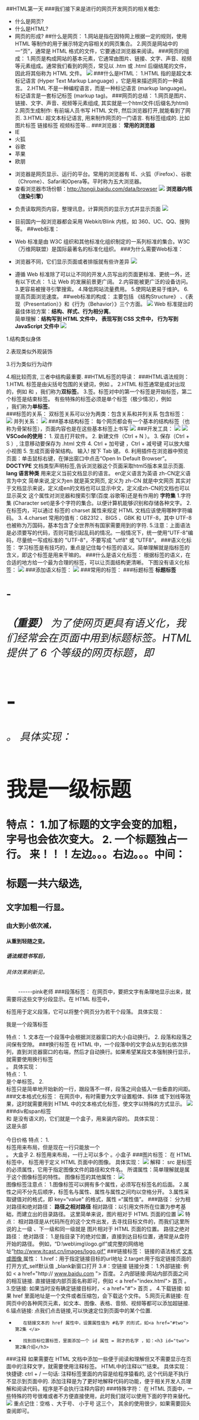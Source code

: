 ##HTML第一天
###我们接下来是进行的网页开发网页的相关概念:
+  什么是网页?
+  什么是HTML?
+  网页的形成?
##什么是网页：
    1.网站是指在因特网上根据一定的规则，使用 HTML 等制作的用于展示特定内容相关的网页集合。
    2.网页是网站中的一“页”，通常是 HTML 格式的文件，它要通过浏览器来阅读。
###网页的组成：
    1.网页是构成网站的基本元素，它通常由图片、链接、文字、声音、视频等元素组成。通常我们看到的网页，常见以 .htm 或 .html 后缀结尾的文件，因此将其俗称为 HTML 文件。
![](images/网页的组成.png)
###什么是HTML：
    1.HTML 指的是超文本标记语言 (Hyper Text Markup Language) ，它是用来描述网页的一种语言。
    2.HTML 不是一种编程语言，而是一种标记语言 (markup language)。
    标记语言是一套标记标签 (markup tag)。
###网页的总结：
    1.网页是图片、链接、文字、声音、视频等元素组成, 其实就是一个html文件(后缀名为html)
    2.网页生成制作:  有前端人员书写 HTML 文件, 然后浏览器打开,就能看到了网页.
    3.HTML: 超文本标记语言, 用来制作网页的一门语言. 有标签组成的. 比如 图片标签 链接标签 视频标签等…
###浏览器：
**常用的浏览器**
+  IE
+  火狐
+  谷歌
+  苹果
+  欧朋
-  浏览器是网页显示、运行的平台。常用的浏览器有 IE、火狐（Firefox）、谷歌（Chrome）、Safari和Opera等。平时称为五大浏览器。
-  查看浏览器市场份额：http://tongji.baidu.com/data/browser
  ![](images/浏览器.png)
  **浏览器内核（渲染引擎）**
+  负责读取网页内容，整理讯息，计算网页的显示方式并显示页面
  ![](images/浏览器内核.png)
+  目前国内一般浏览器都会采用 Webkit/Blink 内核，如 360、UC、QQ、搜狗等。
##web标准：
+  Web 标准是由 W3C 组织和其他标准化组织制定的一系列标准的集合。W3C（万维网联盟）是国际最著名的标准化组织。
###为什么需要Web标准：
+  浏览器不同，它们显示页面或者排版就有些许差异
  ![](images/web标准.png)

+  遵循 Web 标准除了可以让不同的开发人员写出的页面更标准、更统一外，还有以下优点：
    1.让 Web 的发展前景更广阔。 
    2.内容能被更广泛的设备访问。
    3.更容易被搜寻引擎搜索。
    4.降低网站流量费用。
    5.使网站更易于维护。
    6.提高页面浏览速度。
##web标准的构成：
    主要包括 《结构Structure》 、《表现（Presentation）》和《行为（Behavior）》三个方面。
![](images/图片45.png)
Web 标准提出的最佳体验方案：**结构、样式、行为相分离**。  
简单理解：**结构写到 HTML 文件中， 表现写到 CSS 文件中， 行为写到 JavaScript 文件中**
![](images/鸟.png)

1.结构类似身体

2.表现类似外观装饰

3.行为类似行为动作

4.相比较而言, 三者中结构最重要.
##HTML标签的导读：
###HTML语法规则：
    1.HTML 标签是由尖括号包围的关键词，例如 <html>。
    2.HTML 标签通常是成对出现的，例如 <html> 和 </html> ，我们称为**双标签**。
    3.签。标签对中的第一个标签是开始标签，第二个标签是结束标签。 
有些特殊的标签必须是单个标签（极少情况），例如 <br />，我们称为**单标签**。  
###标签的关系：
    双标签关系可以分为两类：包含关系和并列关系
    包含标签：
        <head>  
            <title> </title> 
        </head>
![](images/大头儿子.png) 
    并列关系：
         <head> </head>
         <body> </body>
![](images/熊大.png) 
###基本结构标签：
    每个网页都会有一个基本的结构标签（也称为骨架标签），页面内容也是在这些基本标签上书写
![](images/基本结构.png) 
###开发工具：
   ![](images/开发工具.png) 
   ![](images/剪头.png) 
**VSCode的使用：**
    1. 双击打开软件。
    2. 新建文件（Ctrl + N ）。
    3. 保存（Ctrl + S ）, 注意移动要保存为 .html 文件
    4. Ctrl + 加号键 ，Ctrl + 减号键  可以放大缩小视图 
    5. 生成页面骨架结构。 输入! 按下 Tab 键。
    6. 利用插件在浏览器中预览页面：单击鼠标右键，在弹出窗口中点击“Open In Default Browser”。
**DOCTYPE**
    <!DOCTYPE html>  文档类型声明标签,告诉浏览器这个页面采取html5版本来显示页面.
**lang 语言种类**
    用来定义当前文档显示的语言。
    en定义语言为英语
    zh-CN定义语言为中文
    简单来说,定义为en 就是英文网页, 定义为 zh-CN 就是中文网页
    其实对于文档显示来说，定义成en的文档也可以显示中文，定义成zh-CN的文档也可以显示英文
    这个属性对浏览器和搜索引擎(百度.谷歌等)还是有作用的
**字符集**
    1.字符集 (Character set)是多个字符的集合。以便计算机能够识别和存储各种文字。
    2.在<head>标签内，可以通过<meta> 标签的 charset 属性来规定 HTML 文档应该使用哪种字符编码。
    3.<meta charset=" UTF-8" />
    4.charset 常用的值有：GB2312 、BIG5 、GBK 和 UTF-8，其中 UTF-8 也被称为万国码，基本包含了全世界所有国家需要用到的字符.
    5.注意：上面语法是必须要写的代码，否则可能引起乱码的情况。一般情况下，统一使用“UTF-8”编码，尽量统一写成标准的 "UTF-8"，不要写成  "utf8" 或 "UTF8"。
###语义化标签：
    学习标签是有技巧的，重点是记住每个标签的语义。简单理解就是指标签的含义，即这个标签是用来干嘛的。
###什么是语义化标签：
    根据标签的语义，在合适的地方给一个最为合理的标签，可以让页面结构更清晰。
    下图没有语义化标签：
![](images/没有语义.png)
###添加语义标签：
![](images/语义化.png)
###常用的标签：
###标题标签
    **标题标签 <h1> - <h6>（重要）**
    为了使网页更具有语义化，我们经常会在页面中用到标题标签。HTML 提供了 6 个等级的网页标题，即<h1> - <h6> 。
    具体实现：
          <h1> 我是一级标题 </h1>
    特点：
    1.加了标题的文字会变的加粗，字号也会依次变大。
    2. 一个标题独占一行。
    来！！！左边。。。右边。。。中间：
        <h1>标题一共六级选,</h1>
        <h2>文字加粗一行显。</h2>
        <h3>由大到小依次减，</h3>
        <h4>从重到轻随之变。</h4>
        <h5>语法规范书写后，</h5>
        <h6>具体效果刷新见。</h6>
　　                ------pink老师
###段落标签：
    在网页中，要把文字有条理地显示出来，就需要将这些文字分段显示。在 HTML 标签中，<p>标签用于定义段落，它可以将整个网页分为若干个段落。
    具体实现：
         <p> 我是一个段落标签 </p>
    特点：
        1. 文本在一个段落中会根据浏览器窗口的大小自动换行。
        2. 段落和段落之间保有空隙。
###换行标签
    在 HTML 中，一个段落中的文字会从左到右依次排列，直到浏览器窗口的右端，然后才自动换行。如果希望某段文本强制换行显示，就需要使用换行标签 <br />。
    具体实现：
          <br />
    特点：
        1. <br /> 是个单标签。
        2. <br /> 标签只是简单地开始新的一行，跟段落不一样，段落之间会插入一些垂直的间距。
###文本格式化标签：
    在网页中，有时需要为文字设置粗体、斜体 或下划线等效果，这时就需要用到 HTML 中的文本格式化标签，使文字以特殊的方式显示。
![](images/格式化标签.png)
###div和span标签
    <div> 和 <span> 是没有语义的，它们就是一个盒子，用来装内容的。
    具体实现：
         <div> 这是头部 </div>    
         <span> 今日价格 </span>
    特点：
        1. <div> 标签用来布局，但是现在一行只能放一个<div>。 大盒子
        2. <span> 标签用来布局，一行上可以多个 <span>。小盒子
###图片标签：
    在 HTML 标签中，<img> 标签用于定义 HTML 页面中的图像。
    具体实现：
          <img src="图像URL" />
    解释：
        src 是<img>标签的必须属性，它用于指定图像文件的路径和文件名。
        所谓属性：简单理解就是属于这个图像标签的特性。
    图像标签的其他属性：
![](images/图片属性.png) 
​    
    图像标签注意点：
        1.图像标签可以拥有多个属性，必须写在标签名的后面。
        2.属性之间不分先后顺序，标签名与属性、属性与属性之间均以空格分开。
        3.属性采取键值对的格式，即 key=“value" 的格式，属性 =“属性值”。
###路径：
    分为相对路径和绝对路径：
        **路径之相对路径**
        相对路径：以引用文件所在位置为参考基础，而建立出的目录路径。 
        这里简单来说，图片相对于 HTML 页面的位置
![](images/路径.png) 
    特点：
        相对路径是从代码所在的这个文件出发，去寻找目标文件的，而我们这里所说的上一级 、下一级和同一级就是 图片相对于 HTML 页面的位置。
        路径之绝对路径：
            绝对路径：
            1.是指目录下的绝对位置，直接到达目标位置，通常是从盘符开始的路径。
            例如，“D:\web\img\logo.gif”或完整的网络地址“http://www.itcast.cn/images/logo.gif”
###链接标签：
     链接的语法格式
        <a href="跳转目标" target="目标窗口的弹出方式"> 文本或图像 </a>
    属性：
        1.href：用于指定链接目标的url地址
        2.target:用于指定链接页面的打开方式_self默认值 _blank新窗口打开
        3.#：空链接
链接分类：
    1.外部链接: 例如 < a href="http:// www.baidu.com "> 百度</a >。
    2.内部链接:网站内部页面之间的相互链接. 直接链接内部页面名称即可，例如 < a href="index.html"> 首页 </a >。
    3.空链接: 如果当时没有确定链接目标时，< a href="#"> 首页 </a > 。
    4.下载链接: 如果 href 里面地址是一个文件或者压缩包，会下载这个文件。
    5.网页元素链接: 在网页中的各种网页元素，如文本、图像、表格、音频、视频等都可以添加超链接.
    6.锚点链接:  点我们点击链接,可以快速定位到页面中的某个位置. 
+        在链接文本的 href 属性中，设置属性值为 #名字 的形式，如<a href="#two"> 第2集 </a> 
+        找到目标位置标签，里面添加一个 id 属性 = 刚才的名字 ，如：<h3 id="two">第2集介绍</h3>
###注释
    如果需要在 HTML 文档中添加一些便于阅读和理解但又不需要显示在页面中的注释文字，就需要使用注释标签。
HTML中的注释以“<!--”开头，以“ -->”结束。
    具体实现：
         <!-- 注释语句 -->      快捷键: ctrl +  / 
    一句话: 注释标签里面的内容是给程序猿看的, 这个代码是不执行不显示到页面中的.
    添加注释是为了更好地解释代码的功能，便于相关开发人员理解和阅读代码，程序是不会执行注释内容的
###特殊字符：
    在 HTML 页面中，一些特殊的符号很难或者不方便直接使用，此时我们就可以使用下面的字符来替代。
![](images/特殊字符.png) 
    重点记住：空格 、大于号、 小于号 这三个， 其余的使用很少，如果需要回头查阅即可。










